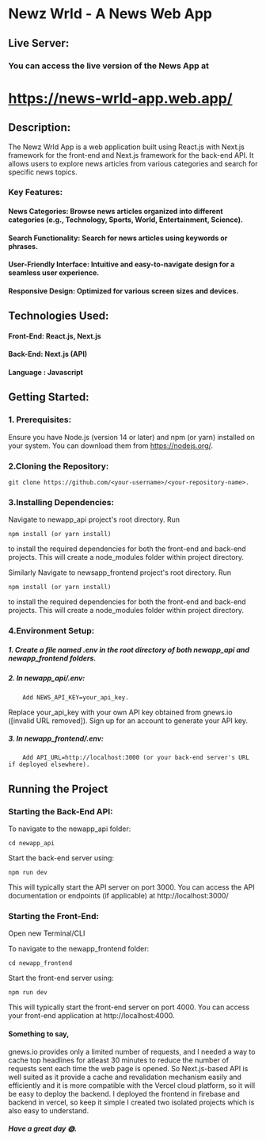 # Newz Wrld - A News Web App

## Live Server:
### You can access the live version of the News App at 

# https://news-wrld-app.web.app/

## Description:

The Newz Wrld App is a web application built using React.js with Next.js framework for the front-end and Next.js framework for the back-end API. It allows users to explore news articles from various categories and search for specific news topics.

### Key Features:

#### News Categories: Browse news articles organized into different categories (e.g., Technology, Sports, World, Entertainment, Science).
#### Search Functionality: Search for news articles using keywords or phrases.
#### User-Friendly Interface: Intuitive and easy-to-navigate design for a seamless user experience.
#### Responsive Design: Optimized for various screen sizes and devices.

## Technologies Used:

#### Front-End: React.js, Next.js
#### Back-End: Next.js (API)
#### Language : Javascript

## Getting Started:

### 1. Prerequisites: 
Ensure you have Node.js (version 14 or later) and npm (or yarn) installed on your system. You can download them from https://nodejs.org/.
### 2.Cloning the Repository:

    git clone https://github.com/<your-username>/<your-repository-name>.

### 3.Installing Dependencies:

Navigate to newapp_api project's root directory.
Run 

    npm install (or yarn install) 
    
to install the required dependencies for both the front-end and back-end projects. This will create a node_modules folder within project directory.

Similarly Navigate to newsapp_frontend project's root directory.
Run 

    npm install (or yarn install) 
    
to install the required dependencies for both the front-end and back-end projects. This will create a node_modules folder within project directory.

### 4.Environment Setup:

##### 1. Create a file named .env in the root directory of both newapp_api and newapp_frontend folders.
##### 2. In newapp_api/.env:
        Add NEWS_API_KEY=your_api_key.
Replace your_api_key with your own API key obtained from gnews.io ([invalid URL removed]). Sign up for an account to generate your API key.
##### 3. In newapp_frontend/.env:
        Add API_URL=http://localhost:3000 (or your back-end server's URL if deployed elsewhere).


## Running the Project

### Starting the Back-End API:

To navigate to the newapp_api folder:


    cd newapp_api

Start the back-end server using:

    npm run dev

This will typically start the API server on port 3000. You can access the API documentation or endpoints (if applicable) at http://localhost:3000/

### Starting the Front-End:

Open new Terminal/CLI

To navigate to the newapp_frontend folder:

    cd newapp_frontend

Start the front-end server using:

    npm run dev

This will typically start the front-end server on port 4000. You can access your front-end application at http://localhost:4000.


#### Something to say,
gnews.io provides only a limited number of requests, and I needed a way to cache top headlines for atleast 30 minutes to reduce the number of requests sent each time the web page is opened. So Next.js-based API is well suited as it provide a cache and revalidation mechanism easily and efficiently and it is more compatible with the Vercel cloud platform, so it will be easy to deploy the backend.
I deployed the frontend in firebase and backend in vercel, so keep it simple I created two isolated projects which is also easy to understand.

##### Have a great day 🌞.
